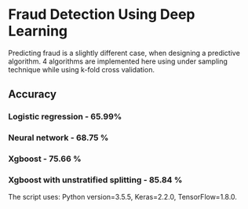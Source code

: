 # Fraud Detection Using Deep Learning
Predicting fraud is a slightly different case, when designing a predictive algorithm. 4 algorithms are implemented here using under sampling technique while using k-fold cross validation. 
## Accuracy
### Logistic regression - 65.99% 
### Neural network  - 68.75 %
### Xgboost - 75.66 %
### Xgboost with unstratified splitting - 85.84 % 

The script uses: Python version=3.5.5, Keras=2.2.0, TensorFlow=1.8.0.
